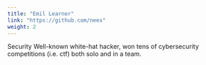```yaml
---
title: "Emil Learner"
link: "https://github.com/neex"
weight: 2
---
```

Security
Well-known white-hat hacker, 
won tens of cybersecurity competitions (i.e. ctf) both 
solo and in a team.
